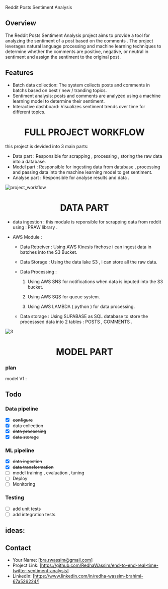 Reddit Posts Sentiment Analysis
## Overview

The Reddit Posts Sentiment Analysis project aims to provide a tool for analyzing the sentiment of a post based on the comments . The project leverages natural language processing and machine learning techniques to determine whether the comments  are positive, negative, or neutral in sentiment and assign the sentiment to the original post .

## Features

- Batch data collection: The system collects posts and comments in batchs based on best / new / tranding topics.
- Sentiment analysis: posts and comments are analyzed using a machine learning model to determine their sentiment.
- Interactive dashboard: Visualizes sentiment trends over time for different topics.

<h1 align="center">
FULL PROJECT WORKFLOW
</h1>

this project is devided into 3 main parts: 

- Data part : Responsible for scrapping , processing , storing the raw data into a database. 
- Model part : Responsible for ingesting data from database , processing and passing data into the machine learning model to get sentiment.
- Analyse part : Responsible for analyse results and data .  

![project_workflow](https://github.com/RedhaWassim/Sentiment-Analysis/assets/78182178/b77a6769-b6a7-4169-a893-88f643b01b8c)

<h1 align="center">
DATA PART
</h1>

- data ingestion  : this module is reponsible for scrapping data from reddit using : PRAW library .
- AWS Module :

  
     - Data Retreiver : Using AWS Kinesis firehose i can ingest data in batches into the S3 Bucket.
     - Data Storage : Using the data lake S3 , i can store all the raw data.
     - Data Processing :

        1. Using AWS SNS for notifications when data is inputed into the S3 bucket.

        2. Using AWS SQS for queue system.                     

        3. Using AWS LAMBDA ( python ) for data processing. 
     - Data storage : Using SUPABASE as SQL database to store the processsed data into 2 tables : POSTS , COMMENTS . 


![3](https://github.com/RedhaWassim/Sentiment-Analysis/assets/78182178/365e547c-f353-4230-8857-d6c5d299ca47)

<h1 align="center">
MODEL PART
</h1>

### plan
model V1 : 

## Todo

### Data pipeline
- [x] ~~configure~~
- [x] ~~data collection~~
- [x] ~~data processing~~
- [x] ~~data storage~~

### ML pipeline
- [x] ~~data ingestion~~
- [x] ~~data transformation~~
- [ ] model training  , evaluation , tuning
- [ ] Deploy
- [ ] Monitoring

### Testing 
- [ ] add unit tests
- [ ] add integration tests

## ideas:


## Contact

- Your Name: [bra.rwassim@gmail.com]
- Project Link: [https://github.com/RedhaWassim/end-to-end-real-time-twitter-sentiment-analysis]
- LinkedIn: [https://www.linkedin.com/in/redha-wassim-brahimi-67a526224/]
